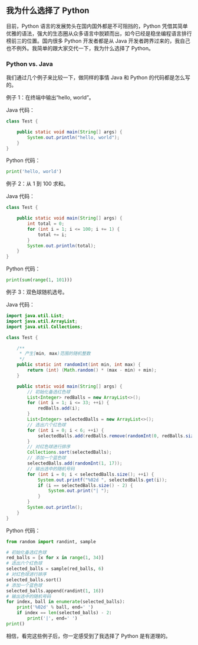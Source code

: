 ## 我为什么选择了 Python

目前，Python 语言的发展势头在国内国外都是不可阻挡的，Python 凭借其简单优雅的语法，强大的生态圈从众多语言中脱颖而出，如今已经是稳坐编程语言排行榜前三的位置。国内很多 Python 开发者都是从 Java 开发者跨界过来的，我自己也不例外。我简单的跟大家交代一下，我为什么选择了 Python。

### Python vs. Java

我们通过几个例子来比较一下，做同样的事情 Java 和 Python 的代码都是怎么写的。

例子 1：在终端中输出“hello, world”。

Java 代码：

```Java
class Test {

    public static void main(String[] args) {
        System.out.println("hello, world");
    }
}
```

Python 代码：

```py
print('hello, world')
```

例子 2：从 1 到 100 求和。

Java 代码：

```Java
class Test {

    public static void main(String[] args) {
        int total = 0;
        for (int i = 1; i <= 100; i += 1) {
            total += i;
        }
        System.out.println(total);
    }
}
```

Python 代码：

```py
print(sum(range(1, 101)))
```

例子 3：双色球随机选号。

Java 代码：

```Java
import java.util.List;
import java.util.ArrayList;
import java.util.Collections;

class Test {

    /**
     * 产生[min, max)范围的随机整数
     */
    public static int randomInt(int min, int max) {
        return (int) (Math.random() * (max - min) + min);
    }

    public static void main(String[] args) {
        // 初始化备选红色球
        List<Integer> redBalls = new ArrayList<>();
        for (int i = 1; i <= 33; ++i) {
            redBalls.add(i);
        }
        List<Integer> selectedBalls = new ArrayList<>();
        // 选出六个红色球
        for (int i = 0; i < 6; ++i) {
            selectedBalls.add(redBalls.remove(randomInt(0, redBalls.size())));
        }
        // 对红色球进行排序
        Collections.sort(selectedBalls);
        // 添加一个蓝色球
        selectedBalls.add(randomInt(1, 17));
        // 输出选中的随机号码
        for (int i = 0; i < selectedBalls.size(); ++i) {
            System.out.printf("%02d ", selectedBalls.get(i));
            if (i == selectedBalls.size() - 2) {
                System.out.print("| ");
            }
        }
        System.out.println();
    }
}
```

Python 代码：

```py
from random import randint, sample

# 初始化备选红色球
red_balls = [x for x in range(1, 34)]
# 选出六个红色球
selected_balls = sample(red_balls, 6)
# 对红色球进行排序
selected_balls.sort()
# 添加一个蓝色球
selected_balls.append(randint(1, 16))
# 输出选中的随机号码
for index, ball in enumerate(selected_balls):
    print('%02d' % ball, end=' ')
    if index == len(selected_balls) - 2:
        print('|', end=' ')
print()
```

相信，看完这些例子后，你一定感受到了我选择了 Python 是有道理的。
